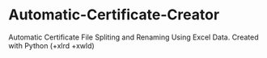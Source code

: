 # Automatic-Certificate-Creator
Automatic Certificate File Spliting and Renaming Using Excel Data. Created with Python (+xlrd +xwld)
